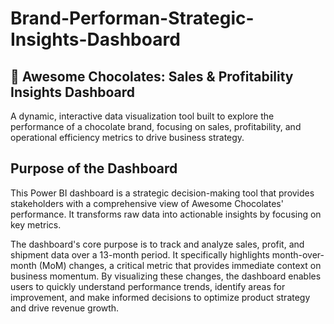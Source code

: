 # Brand-Performan-Strategic-Insights-Dashboard

## 🍫 Awesome Chocolates: Sales & Profitability Insights Dashboard
A dynamic, interactive data visualization tool built to explore the performance of a chocolate brand, focusing on sales, profitability, and operational efficiency metrics to drive business strategy.
## Purpose of the Dashboard
This Power BI dashboard is a strategic decision-making tool that provides stakeholders with a comprehensive view of Awesome Chocolates' performance. It transforms raw data into actionable insights by focusing on key metrics.

The dashboard's core purpose is to track and analyze sales, profit, and shipment data over a 13-month period. It specifically highlights month-over-month (MoM) changes, a critical metric that provides immediate context on business momentum. By visualizing these changes, the dashboard enables users to quickly understand performance trends, identify areas for improvement, and make informed decisions to optimize product strategy and drive revenue growth.

